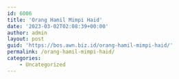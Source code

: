 ```yaml
---
id: 6006
title: 'Orang Hamil Mimpi Haid'
date: '2023-03-02T02:08:39+00:00'
author: admin
layout: post
guid: 'https://bos.awn.biz.id/orang-hamil-mimpi-haid/'
permalink: /orang-hamil-mimpi-haid/
categories:
    - Uncategorized
---
```


